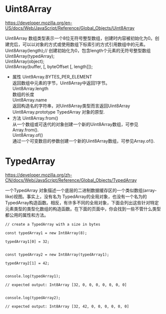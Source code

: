 ﻿
# Uint8Array   
https://developer.mozilla.org/en-US/docs/Web/JavaScript/Reference/Global_Objects/Uint8Array 


Uint8Array 数组类型表示一个8位无符号整型数组，创建时内容被初始化为0。创建完后，可以以对象的方式或使用数组下标索引的方式引用数组中的元素。  
Uint8Array(length);// 创建初始化为0，包含length个元素的无符号整型数组  
Uint8Array(typedArray);  
Uint8Array(object);  
Uint8Array(buffer, [, byteOffset [, length]]);  
- 属性
Uint9Array.BYTES_PER_ELEMENT  
返回数组中元素的字节，Uint8Array中返回1字节。  
Uint8Array.length  
数组的长度  
Uint8Array.name  
返回构造名的字符串，对Uint8Array类型而言返回Uint8Array  
Uint8Array.prototype 
TypedArray 对象的原型.  
- 方法
Uint8Array.from()  
从一个数组或可迭代的对象创建一个新的Uint8Array数组，可参见Array.from().   
Uint8Array.of()  
通过一个可变数目的参数创建一个新的Uint8Array数组，可参见Array.of().  

# TypedArray  
https://developer.mozilla.org/zh-CN/docs/Web/JavaScript/Reference/Global_Objects/TypedArray

一个TypedArray 对象描述一个底层的二进制数据缓存区的一个类似数组(array-like)视图。事实上，没有名为 TypedArray的全局对象，也没有一个名为的 TypedArray构造函数。相反，有许多不同的全局对象，下面会列出这些针对特定元素类型的类型化数组的构造函数。在下面的页面中，你会找到一些不管什么类型都公用的属性和方法。

```
// create a TypedArray with a size in bytes

const typedArray1 = new Int8Array(8);

typedArray1[0] = 32;


const typedArray2 = new Int8Array(typedArray1);

typedArray2[1] = 42;


console.log(typedArray1);

// expected output: Int8Array [32, 0, 0, 0, 0, 0, 0, 0]


console.log(typedArray2);

// expected output: Int8Array [32, 42, 0, 0, 0, 0, 0, 0]

```
